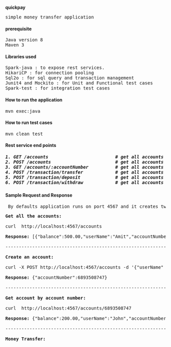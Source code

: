 <b> quickpay </b>
<pre>simple money transfer application 
</pre>
</hr>

<h4> prerequisite </h4>
<pre>
Java version 8
Maven 3
</pre>
</hr>
<h4> Libraries used </h4>
<pre>
Spark-java : to expose rest services.
HikariCP : for connection pooling
Sql2o : for sql query and transaction management
Junit4 and Mockito : for Unit and Functional test cases
Spark-test : for integration test cases
</pre>
</hr>
<h4> How to run the application</h4>
<pre>
mvn exec:java
</pre>
</hr>
<h4> How to run test cases </h4>
<pre>
mvn clean test
</pre>

<h4> Rest service end points </h4>

<h5><pre>1. GET /accounts                      <i>   # get all accounts </i>
2. POST /accounts                     <i>   # get all accounts </i>
3. GET /accounts/:accountNumber       <i>   # get all accounts </i>
4. POST /transaction/transfer         <i>   # get all accounts </i>
5. POST /transaction/deposit          <i>   # get all accounts </i>
6. POST /transaction/withdraw         <i>   # get all accounts </i></pre></h5>

<h4> Sample Request and Response </h4>
<pre> By defaults application runs on port 4567 and it creates two default accounts to play with </pre>

<pre><b>Get all the accounts: </b>

curl  http://localhost:4567/accounts

<b>Response:</b> [{"balance":500.00,"userName":"Amit","accountNumber":6642159765},{"balance":500.00,"userName":"Anil","accountNumber":6642159766}]

-------------------------------------------------------------

<b>Create an account:</b>

curl -X POST http://localhost:4567/accounts -d '{"userName" : "John", "openingBalance" : "200"}'

<b>Response:</b> {"accountNumber":6893508747}

-------------------------------------------------------------

<b>Get account by account number: </b>

curl  http://localhost:4567/accounts/6893508747 

<b>Response:</b> {"balance":200.00,"userName":"John","accountNumber":6893508747}

-------------------------------------------------------------

<b>Money Transfer: </b>


</pre>


